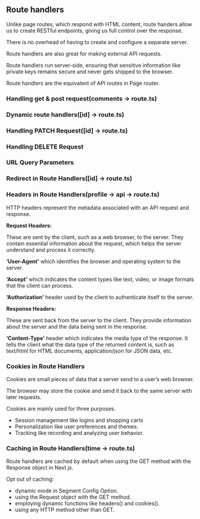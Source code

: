 ## Route handlers

Unlike page routes, which respond with HTML content, route handers allow us to create RESTful endpoints, giving us full control over the response.

There is no overhead of having to create and configure a separate server.

Route handlers are also great for making external API requests.

Route handlers run server-side, ensuring that sensitive information like private keys remains secure and never gets shipped to the browser.

Route handlers are the equivalent of API routes in Page router.

### Handling get & post request(comments → route.ts)

### Dynamic route handlers([id] → route.ts)

### Handling PATCH Request([id] → route.ts)

### Handling DELETE Request

### URL Query Parameters

### Redirect in Route Handlers([id] → route.ts)

### Headers in Route Handlers(profile → api → route.ts)

HTTP headers represent the metadata associated with an API request and response.

**Request Headers:**

These are sent by the client, such as a web browser, to the server. They contain essential information about the request, which helps the server understand and process it correctly.

**‘User-Agent’** which identifies the browser and operating system to the server.

**‘Accept’** which indicates the content types like text, video, or image formats that the client can process.

**‘Authorization’** header used by the client to authenticate itself to the server.

**Response Headers:**

These are sent back from the server to the client. They provide information about the server and the data being sent in the response.

**‘Content-Type’** header which indicates the media type of the response. It tells the client what the data type of the returned content is, such as text/html for HTML documents, application/json for JSON data, etc.

### Cookies in Route Handlers

Cookies are small pieces of data that a server send to a user’s web browser.

The browser may store the cookie and send it back to the same server with later requests.

Cookies are mainly used for three purposes.

- Session management like logins and shopping carts
- Personalization like user preferences and themes.
- Tracking like recording and analyzing user behavior.

### Caching in Route Handlers(time → route.ts)

Route handlers are cached by default when using the GET method with the Response object in Next.js.

Opt out of caching:

- dynamic mode in Segment Config Option.
- using the Request object with the GET method.
- employing dynamic functions like headers() and cookies().
- using any HTTP method other than GET.
